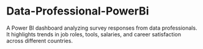 # Data-Professional-PowerBi
A Power BI dashboard analyzing survey responses from data professionals. It highlights trends in job roles, tools, salaries, and career satisfaction across different countries.

